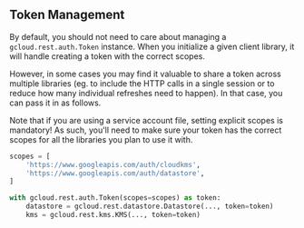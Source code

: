 ## Token Management

By default, you should not need to care about managing a `gcloud.rest.auth.Token` instance. When you initialize a given client library, it will handle creating a token with the correct scopes.

However, in some cases you may find it valuable to share a token across multiple libraries (eg. to include the HTTP calls in a single session or to reduce how many individual refreshes need to happen). In that case, you can pass it in as follows.

Note that if you are using a service account file, setting explicit scopes is mandatory! As such, you'll need to make sure your token has the correct scopes for all the libraries you plan to use it with.

```python
scopes = [
    'https://www.googleapis.com/auth/cloudkms',
    'https://www.googleapis.com/auth/datastore',
]

with gcloud.rest.auth.Token(scopes=scopes) as token:
    datastore = gcloud.rest.datastore.Datastore(..., token=token)
    kms = gcloud.rest.kms.KMS(..., token=token)
```
